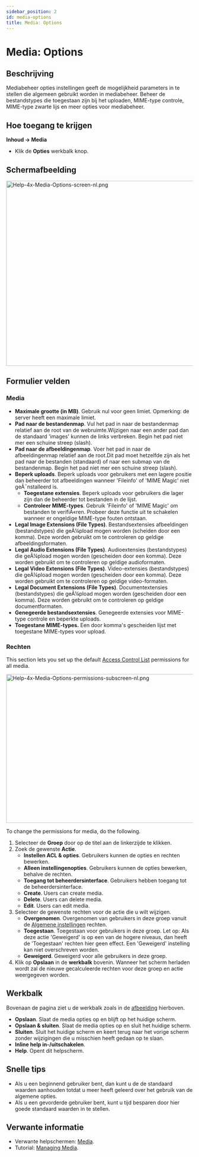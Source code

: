 ```yaml
---
sidebar_position: 2
id: media-options
title: Media: Options
---
```

# Media: Options
## Beschrijving

Mediabeheer opties instellingen geeft de mogelijkheid parameters in te
stellen die algemeen gebruikt worden in mediabeheer. Beheer de
bestandstypes die toegestaan zijn bij het uploaden, MIME-type controle,
MIME-type zwarte lijs en meer opties voor mediabeheer.

## Hoe toegang te krijgen

**Inhoud **→** Media**

- Klik de **Opties** werkbalk knop.

## Schermafbeelding

<img
src="https://docs.joomla.org/images/thumb/8/86/Help-4x-Media-Options-screen-nl.png/800px-Help-4x-Media-Options-screen-nl.png"
decoding="async"
srcset="https://docs.joomla.org/images/thumb/8/86/Help-4x-Media-Options-screen-nl.png/1200px-Help-4x-Media-Options-screen-nl.png 1.5x, https://docs.joomla.org/images/thumb/8/86/Help-4x-Media-Options-screen-nl.png/1600px-Help-4x-Media-Options-screen-nl.png 2x"
data-file-width="2720" data-file-height="1700" width="800" height="500"
alt="Help-4x-Media-Options-screen-nl.png" />

## Formulier velden

### Media

- **Maximale grootte (in MB)**. Gebruik nul voor geen limiet. Opmerking:
  de server heeft een maximale limiet.
- **Pad naar de bestandenmap**. Vul het pad in naar de bestandenmap
  relatief aan de root van de webruimte.Wijzigen naar een ander pad dan
  de standaard 'images' kunnen de links verbreken. Begin het pad niet
  mer een schuine streep (slash).
- **Pad naar de afbeeldingenmap**. Voer het pad in naar de
  afbeeldingenmap relatief aan de root.Dit pad moet hetzelfde zijn als
  het pad naar de bestanden (standaard) of naar een submap van de
  bestandenmap. Begin het pad niet mer een schuine streep (slash).
- **Beperk uploads**. Beperk uploads voor gebruikers met een lagere
  positie dan beheerder tot afbeeldingen wanneer 'Fileinfo' of 'MIME
  Magic' niet geÃ¯nstalleerd is.
  - **Toegestane extensies**. Beperk uploads voor gebruikers die lager
    zijn dan de beheerder tot bestanden in de lijst.
  - **Controleer MIME-types**. Gebruik 'Fileinfo' of 'MIME Magic' om
    bestanden te verifiÃ«ren. Probeer deze functie uit te schakelen
    wanneer er ongeldige MIME-type fouten ontstaan.
- **Legal Image Extensions (File Types)**. Bestandsextensies
  afbeeldingen (bestandstypes) die geÃ¼pload mogen worden (scheiden door
  een komma). Deze worden gebruikt om te controleren op geldige
  afbeeldingsformaten.
- **Legal Audio Extensions (File Types)**. Audioextensies
  (bestandstypes) die geÃ¼pload mogen worden (gescheiden door een
  komma). Deze worden gebruikt om te controleren op geldige
  audioformaten.
- **Legal Video Extensions (File Types)**. Video-extensies
  (bestandstypes) die geÃ¼pload mogen worden (gescheiden door een
  komma). Deze worden gebruikt om te controleren op geldige
  video-formaten.
- **Legal Document Extensions (File Types)**. Documentextensies
  (bestandstypes) die geÃ¼pload mogen worden (gescheiden door een
  komma). Deze worden gebruikt om te controleren op geldige
  documentformaten.
- **Genegeerde bestandsextensies**. Genegeerde extensies voor MIME-type
  controle en beperkte uploads.
- **Toegestane MIME-types.** Een door komma's gescheiden lijst met
  toegestane MIME-types voor upload.

### Rechten

This section lets you set up the default [Access Control
List](https://docs.joomla.org/Access_Control_List/en "Access Control List/en")
permissions for all media.

<img
src="https://docs.joomla.org/images/thumb/1/11/Help-4x-Media-Options-permissions-subscreen-nl.png/600px-Help-4x-Media-Options-permissions-subscreen-nl.png"
decoding="async"
srcset="https://docs.joomla.org/images/thumb/1/11/Help-4x-Media-Options-permissions-subscreen-nl.png/900px-Help-4x-Media-Options-permissions-subscreen-nl.png 1.5x, https://docs.joomla.org/images/thumb/1/11/Help-4x-Media-Options-permissions-subscreen-nl.png/1200px-Help-4x-Media-Options-permissions-subscreen-nl.png 2x"
data-file-width="2002" data-file-height="1341" width="600" height="402"
alt="Help-4x-Media-Options-permissions-subscreen-nl.png" />

To change the permissions for media, do the following.

1.  Selecteer de **Groep** door op de titel aan de linkerzijde te
    klikken.
2.  Zoek de gewenste **Actie**.
    - **Instellen ACL & opties**. Gebruikers kunnen de opties en rechten
      bewerken.
    - **Alleen instellingenopties**. Gebruikers kunnen de opties
      bewerken, behalve de rechten.
    - **Toegang tot beheerdersinterface**. Gebruikers hebben toegang tot
      de beheerdersinterface.
    - **Create**. Users can create media.
    - **Delete**. Users can delete media.
    - **Edit**. Users can edit media.
3.  Selecteer de gewenste rechten voor de actie die u wilt wijzigen.
    - **Overgenomen**. Overgenomen van gebruikers in deze groep vanuit
      de [Algemene
      instellingen](https://docs.joomla.org/Help4.x:Site_Global_Configuration/nl#permissions "Help4.x:Site Global Configuration/nl")
      rechten.
    - **Toegestaan**. Toegestaan voor gebruikers in deze groep. Let op:
      Als deze actie 'Geweigerd' is op een van de hogere niveaus, dan
      heeft de 'Toegestaan' rechten hier geen effect. Een 'Geweigerd'
      instelling kan niet overschreven worden.
    - **Geweigerd**. Geweigerd voor alle gebruikers in deze groep.
4.  Klik op **Opslaan** in de **werkbalk** bovenin. Wanneer het scherm
    herladen wordt zal de nieuwe gecalculeerde rechten voor deze groep
    en actie weergegeven worden.

## Werkbalk

Bovenaan de pagina ziet u de werkbalk zoals in de
[afbeelding](#screenshot) hierboven.

- **Opslaan**. Slaat de media opties op en blijft op het huidige scherm.
- **Opslaan & sluiten**. Slaat de media opties op en sluit het huidige
  scherm.
- **Sluiten**. Sluit het huidige scherm en keert terug naar het vorige
  scherm zonder wijzigingen die u misschien heeft gedaan op te slaan.
- **Inline help in-/uitschakelen**.
- **Help**. Opent dit helpscherm.

## Snelle tips

- Als u een beginnend gebruiker bent, dan kunt u de de standaard waarden
  aanhouden totdat u meer heeft geleerd over het gebruik van de algemene
  opties.
- Als u een gevorderde gebruiker bent, kunt u tijd besparen door hier
  goede standaard waarden in te stellen.

## Verwante informatie

- Verwante helpschermen:
  [Media](https://docs.joomla.org/Help4.x:Media/nl "Help4.x:Media/nl").
- Tutorial: [Managing
  Media](https://docs.joomla.org/J4.x:Managing_Media/en "J4.x:Managing Media/en").
